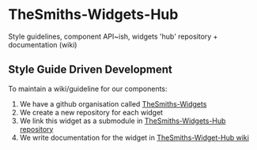 # TheSmiths-Widgets-Hub
Style guidelines, component API~ish, widgets 'hub' repository + documentation (wiki)

## Style Guide Driven Development

To maintain a wiki/guideline for our components:  

1. We have a github organisation called [TheSmiths-Widgets](https://github.com/TheSmiths-Widgets)
2. We create a new repository for each widget
3. We link this widget as a submodule in [TheSmiths-Widgets-Hub repository](https://github.com/TheSmiths/TheSmiths-Widgets-Hub)
4. We write documentation for the widget in [TheSmiths-Widget-Hub wiki](https://github.com/TheSmiths/TheSmiths-Widgets-Hub/wiki/)
